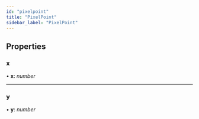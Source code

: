 ```yaml
---
id: "pixelpoint"
title: "PixelPoint"
sidebar_label: "PixelPoint"
---
```


## Properties

###  x

• **x**: *number*

___

###  y

• **y**: *number*
